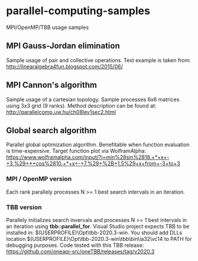 # parallel-computing-samples
MPI/OpenMP/TBB usage samples

## MPI Gauss-Jordan elimination
Sample usage of pair and collective operations. Test example is taken from:
http://linearalgebra4fun.blogspot.com/2015/06/

## MPI Cannon's algorithm
Sample usage of a cartesian topology. Sample processes 6x6 matrices using 3x3 grid (9 ranks). Method description can be found at:
http://parallelcomp.uw.hu/ch08lev1sec2.html

## Global search algorithm
Parallel global optimization algorithm. Benefitable when function evaluation is time-expensive. Target function plot via WolframAlpha:
https://www.wolframalpha.com/input/?i=min%28sin%2818.+*+x+-+3.%29+*+cos%2810.+*+x+-+7.%29+%2B+1.5%29+x+from+-3+to+3

### MPI / OpenMP version
Each rank parallely processes N >= 1 best search intervals in an iteration.

### TBB version
Parallely initializes search invervals and processes N >= 1 best intervals in an iteration using **tbb::parallel_for**. Visual Studio project expects TBB to be installed in: $(USERPROFILE)\Opt\tbb-2020.3-win. You should add DLLs location $(USERPROFILE)\Opt\tbb-2020.3-win\tbb\bin\ia32\vc14 to PATH for debugging purposes. Code tested with this TBB release:
https://github.com/oneapi-src/oneTBB/releases/tag/v2020.3
